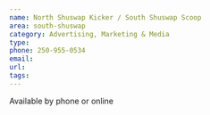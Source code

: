 ```yaml
---
name: North Shuswap Kicker / South Shuswap Scoop
area: south-shuswap
category: Advertising, Marketing & Media
type: 
phone: 250-955-0534
email: 
url: 
tags:
---
```


Available by phone or online